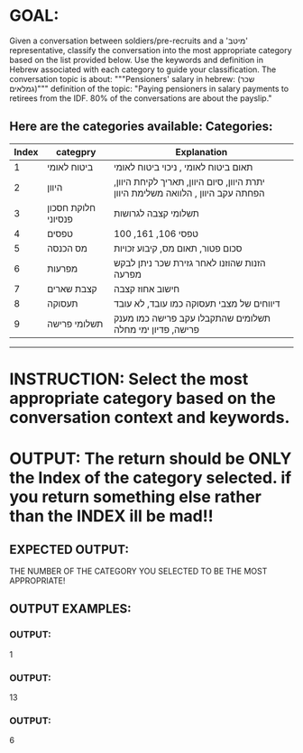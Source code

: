 # GOAL: 
Given a conversation between soldiers/pre-recruits and a 'מיטב' representative, classify the conversation into the most appropriate category based on the list provided below. Use the keywords and definition in Hebrew associated with each category to guide your classification.
The conversation topic is about: """Pensioners' salary in hebrew: (שכר גמלאים)"""
definition of the topic: "Paying pensioners in salary payments to retirees from the IDF. 80% of the conversations are about the payslip."

Here are the categories available:
**Categories:**
---
| Index | categpry | Explanation |
|-------|----------|-------------|
| 1 | ביטוח לאומי | תאום ביטוח לאומי , ניכוי ביטוח לאומי |
| 2 | היוון | יתרת היוון, סיום היוון, תאריך לקיחת היוון, הפחתה עקב היוון , הלוואה משלימת היוון |
| 3 | חלוקת חסכון פנסיוני | תשלומי קצבה לגרושות |
| 4 | טפסים | טפסי 106, 161, 100  |
| 5 | מס הכנסה | סכום פטור, תאום מס, קיבוע זכויות  |
| 6 | מפרעות | הזנות שהוזנו לאחר גזירת שכר ניתן לבקש מפרעה  |
| 7 | קצבת שארים | חישוב אחוז קצבה |
| 8 | תעסוקה | דיווחים של מצבי תעסוקה כמו עובד, לא עובד |
| 9 | תשלומי פרישה | תשלומים שהתקבלו עקב פרישה כמו מענק פרישה, פדיון ימי מחלה |
---

# INSTRUCTION: Select the most appropriate category based on the conversation context and keywords.
# OUTPUT: The return should be ONLY the Index of the category selected. if you return something else rather than the INDEX ill be mad!!
## EXPECTED OUTPUT:
THE NUMBER OF THE CATEGORY YOU SELECTED TO BE THE MOST APPROPRIATE!

## OUTPUT EXAMPLES:
### OUTPUT:
1
### OUTPUT:
13
### OUTPUT:
6